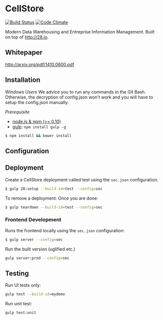 # CellStore
[![Build Status](http://img.shields.io/travis/28msec/cellstore/master.svg?style=flat)](https://travis-ci.org/28msec/cellstore) [![Code Climate](http://img.shields.io/codeclimate/github/28msec/cellstore.svg?style=flat)](https://codeclimate.com/github/28msec/cellstore)

Modern Data Warehousing and Entreprise Information Management. Built on top of http://28.io.

## Whitepaper
http://arxiv.org/pdf/1410.0600.pdf

## Installation

*Windows Users*
We advice you to run any commands in the Git Bash.
Otherwise, the decryption of config.json won't work and you will have to setup the config.json manually.

*Prerequisite*
* [node.js & npm (>= 0.10)](http://nodejs.org/)
* [gulp](http://gulpjs.com/): `npm install gulp -g`

```bash
$ npm install && bower install
```

## Configuration
<Add missing text here>

## Deployment
Create a CellStore deployment called test using the `sec.json` configuration.
```bash
$ gulp 28:setup --build-id=test --config=sec
```

To remove a deployment:
Once you are done:
```bash
$ gulp teardown --build-id=test --config=sec
```

### Frontend Development

Runs the frontend locally using the `sec.json` configuration:

```bash
$ gulp server --config=sec
```

Run the built version (uglified etc.)
```bash
gulp server:prod --config=sec
```

## Testing

Run UI tests only:
```bash
gulp test --build-id=mydemo
```

Run unit test:
```bash
gulp test:unit
```
